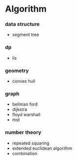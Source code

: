 # Algorithm
### data structure
- segment tree

### dp
- lis

### geometry
- convex hull

### graph
- bellman ford
- dijkstra
- floyd warshall
- mst

### number theory
- repeated squaring
- extended euclidean algorithm
- combination